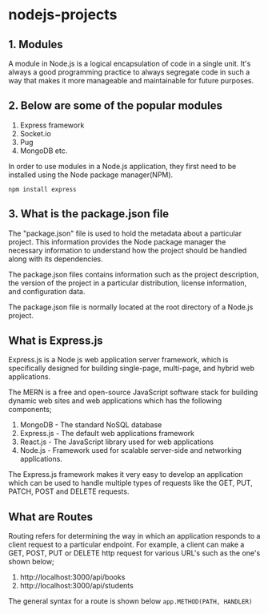 # nodejs-projects

## 1. Modules

A module in Node.js is a logical encapsulation of code in a single unit. It's always a good
programming practice to always segregate code in such a way that makes it more manageable
and maintainable for future purposes.

## 2. Below are some of the popular modules

1. Express framework
2. Socket.io
3. Pug
4. MongoDB etc.

In order to use modules in a Node.js application, they first need to be installed using the Node
package manager(NPM).

`npm install express`

## 3. What is the package.json file

The "package.json" file is used to hold the metadata about a particular project. This
information provides the Node package manager the necessary information to understand how
the project should be handled along with its dependencies.

The package.json files contains information such as the project description, the version of the
project in a particular distribution, license information, and configuration data.

The package.json file is normally located at the root directory of a Node.js project.

## What is Express.js

Express.js is a Node js web application server framework, which is specifically designed for
building single-page, multi-page, and hybrid web applications.

The MERN is a free and open-source JavaScript software stack for building dynamic web sites
and web applications which has the following components;

1. MongoDB - The standard NoSQL database
2. Express.js - The default web applications framework
3. React.js - The JavaScript library used for web applications
4. Node.js - Framework used for scalable server-side and networking applications.

The Express.js framework makes it very easy to develop an application which can be used to
handle multiple types of requests like the GET, PUT, PATCH, POST and DELETE requests.

## What are Routes

Routing refers for determining the way in which an application responds to a client request to
a particular endpoint.
For example, a client can make a GET, POST, PUT or DELETE http request for various URL's
such as the one's shown below;

1. http://localhost:3000/api/books
2. http://localhost:3000/api/students

The general syntax for a route is shown below
`app.METHOD(PATH, HANDLER)`
